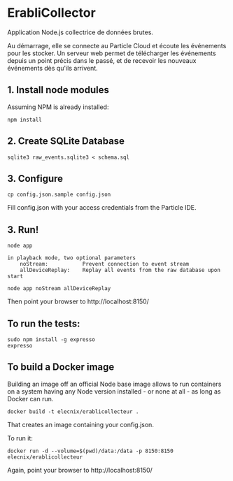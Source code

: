 # ErabliCollector

Application Node.js collectrice de données brutes.

Au démarrage, elle se connecte au Particle Cloud et écoute les événements pour les stocker. Un serveur web permet de télécharger les événements depuis un point précis dans le passé, et de recevoir les nouveaux événements dès qu'ils arrivent.

## 1. Install node modules

Assuming NPM is already installed:

    npm install

## 2. Create SQLite Database

    sqlite3 raw_events.sqlite3 < schema.sql

## 3. Configure

    cp config.json.sample config.json

Fill config.json with your access credentials from the Particle IDE.

## 3. Run!

    node app

    in playback mode, two optional parameters
        noStream:           Prevent connection to event stream
        allDeviceReplay:    Replay all events from the raw database upon start

    node app noStream allDeviceReplay 

Then point your browser to http://localhost:8150/

## To run the tests:

    sudo npm install -g expresso
    expresso

## To build a Docker image

Building an image off an official Node base image allows to run containers
on a system having any Node version installed - or none at all - as long
as Docker can run.

    docker build -t elecnix/erablicollecteur .

That creates an image containing your config.json.

To run it:

    docker run -d --volume=$(pwd)/data:/data -p 8150:8150 elecnix/erablicollecteur

Again, point your browser to http://localhost:8150/
